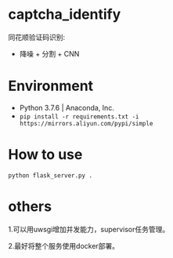 # captcha_identify
同花顺验证码识别:
* 降噪 + 分割 + CNN


# Environment

* Python 3.7.6 | Anaconda, Inc.
* `pip install -r requirements.txt -i https://mirrors.aliyun.com/pypi/simple`

# How to use

    python flask_server.py .

# others

1.可以用uwsgi增加并发能力，supervisor任务管理。

2.最好将整个服务使用docker部署。

